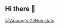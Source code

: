 ## Hi there 👋

[![Anurag's GitHub stats](https://github-readme-stats.vercel.app/api?username=Reallier)](https://github.com/anuraghazra/github-readme-stats)

<!--
**Reallier/Reallier** is a ✨ _special_ ✨ repository because its `README.md` (this file) appears on your GitHub profile.

Here are some ideas to get you started:

- 🔭 I’m currently working on ...
- 🌱 I’m currently learning ...
- 👯 I’m looking to collaborate on ...
- 🤔 I’m looking for help with ...
- 💬 Ask me about ...
- 📫 How to reach me: ...
- 😄 Pronouns: ...
- ⚡ Fun fact: ...
-->
